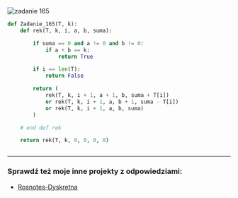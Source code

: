 <picture>
  <source srcset="../../srt/zbior_zadan/165.png" media="(prefers-color-scheme: light)">
  <source srcset="../../srt/zbior_zadan/black_165.png" media="(prefers-color-scheme: dark)">
  <img src="../../srt/zbior_zadan/black_165.png" alt="zadanie 165">
</picture>

```python
def Zadanie_165(T, k):
    def rek(T, k, i, a, b, suma):

        if suma == 0 and a != 0 and b != 0:
            if a + b == k:
                return True

        if i == len(T):
            return False

        return (
            rek(T, k, i + 1, a + 1, b, suma + T[i])
            or rek(T, k, i + 1, a, b + 1, suma - T[i])
            or rek(T, k, i + 1, a, b, suma)
        )

    # end def rek

    return rek(T, k, 0, 0, 0, 0)



```

---
### Sprawdź też moje inne projekty z odpowiedziami:
- [Rosnotes-Dyskretna](https://github.com/kamilGie/Rosnotes-Dyskretna)
